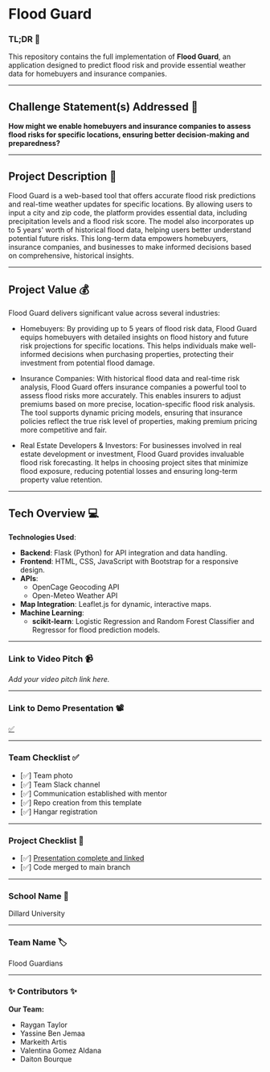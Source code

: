 # Flood Guard

### TL;DR 🚨

This repository contains the full implementation of **Flood Guard**, an application designed to predict flood risk and provide essential weather data for homebuyers and insurance companies.

---

## Challenge Statement(s) Addressed 🎯

**How might we enable homebuyers and insurance companies to assess flood risks for specific locations, ensuring better decision-making and preparedness?**

---

## Project Description 🤯

Flood Guard is a web-based tool that offers accurate flood risk predictions and real-time weather updates for specific locations. By allowing users to input a city and zip code, the platform provides essential data, including precipitation levels and a flood risk score. The model also incorporates up to 5 years' worth of historical flood data, helping users better understand potential future risks. This long-term data empowers homebuyers, insurance companies, and businesses to make informed decisions based on comprehensive, historical insights.

---

## Project Value 💰

Flood Guard delivers significant value across several industries:

- Homebuyers: By providing up to 5 years of flood risk data, Flood Guard equips homebuyers with detailed insights on flood history and future risk projections for specific locations. This helps individuals make well-informed decisions when purchasing properties, protecting their investment from potential flood damage.

- Insurance Companies: With historical flood data and real-time risk analysis, Flood Guard offers insurance companies a powerful tool to assess flood risks more accurately. This enables insurers to adjust premiums based on more precise, location-specific flood risk analysis. The tool supports dynamic pricing models, ensuring that insurance policies reflect the true risk level of properties, making premium pricing more competitive and fair.

- Real Estate Developers & Investors: For businesses involved in real estate development or investment, Flood Guard provides invaluable flood risk forecasting. It helps in choosing project sites that minimize flood exposure, reducing potential losses and ensuring long-term property value retention.

---

## Tech Overview 💻

**Technologies Used**:

- **Backend**: Flask (Python) for API integration and data handling.
- **Frontend**: HTML, CSS, JavaScript with Bootstrap for a responsive design.
- **APIs**:
  - OpenCage Geocoding API
  - Open-Meteo Weather API
- **Map Integration**: Leaflet.js for dynamic, interactive maps.
- **Machine Learning**:
  - **scikit-learn**: Logistic Regression and Random Forest Classifier and Regressor for flood prediction models.

---

### Link to Video Pitch 📹

_Add your video pitch link here._

---

### Link to Demo Presentation 📽

[✅](https://besmart2024.slack.com/files/U07UVJM98P7/F0816A5SU1Y/flood_guard_demo.mov)

---

### Team Checklist ✅

- [✅] Team photo
- [✅] Team Slack channel
- [✅] Communication established with mentor
- [✅] Repo creation from this template
- [✅] Hangar registration

---

### Project Checklist 🏁

- [✅] [Presentation complete and linked](https://docs.google.com/presentation/d/1HT9M6dHDdcKcLQ5URnr3g-81Br8rvAm0b92jH1cpPF0/edit?usp=sharing)
- [✅] Code merged to main branch

---

### School Name 🏫

Dillard University

---

### Team Name 🏷

Flood Guardians

---

### ✨ Contributors ✨

**Our Team:**

- Raygan Taylor
- Yassine Ben Jemaa
- Markeith Artis
- Valentina Gomez Aldana
- Daiton Bourque
